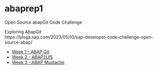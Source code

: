 # abaprep1
Open Source abapGit Code Challenge
<p>Exploring AbapGit <br> https://blogs.sap.com/2023/05/10/sap-developer-code-challenge-open-source-abap/ </p>

- [Week 1 - ABAP Git](src/zss_cl_week1.clas.abap)
- [Week 2 - ABAP2UI5](src/zss_cl_week2_ui5.clas.abap)
- [Week 3 - ABAP Mustache](src/zss_cl_week3_mustache.clas.abap)


